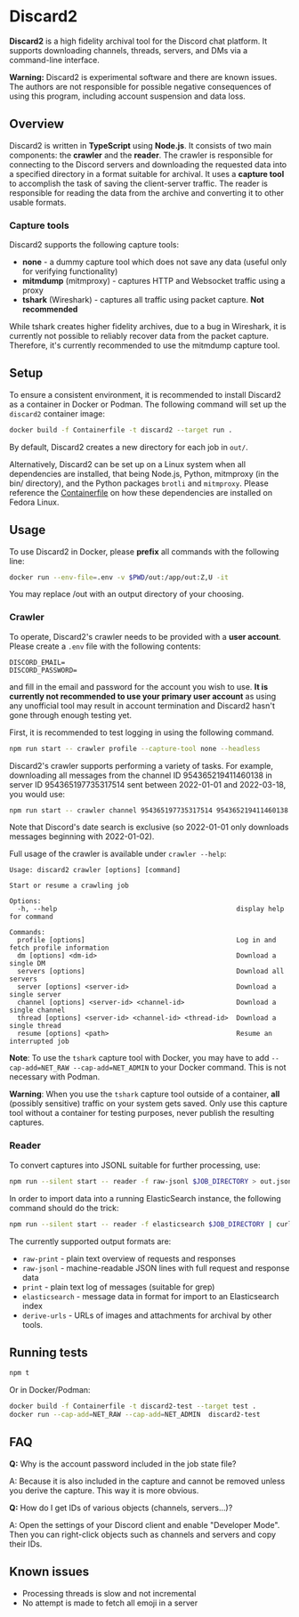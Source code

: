 # Discard2
**Discard2** is a high fidelity archival tool for the Discord chat platform.  It supports downloading channels, threads, servers, and DMs via a command-line interface.  

**Warning:** Discard2 is experimental software and there are known issues.  The authors are not responsible for possible negative consequences of using this program, including account suspension and data loss.

## Overview
Discard2 is written in **TypeScript** using **Node.js**. It consists of two main components: the **crawler** and the **reader**. The crawler is responsible for connecting to the Discord servers and downloading the requested data into a specified directory in a format suitable for archival. It uses a **capture tool** to accomplish the task of saving the client-server traffic. The reader is responsible for reading the data from the archive and converting it to other usable formats.

### Capture tools
Discard2 supports the following capture tools:

- **none** - a dummy capture tool which does not save any data (useful only for verifying functionality)
- **mitmdump** (mitmproxy) - captures HTTP and Websocket traffic using a proxy
- **tshark** (Wireshark) - captures all traffic using packet capture.  **Not recommended**

While tshark creates higher fidelity archives, due to a bug in Wireshark, it is currently not possible to reliably recover data from the packet capture.  Therefore, it's currently recommended to use the mitmdump capture tool.

## Setup
To ensure a consistent environment, it is recommended to install Discard2 as a container in Docker or Podman.  The following command will set up the `discard2` container image:

```bash
docker build -f Containerfile -t discard2 --target run .
```

By default, Discard2 creates a new directory for each job in `out/`.

Alternatively, Discard2 can be set up on a Linux system when all dependencies are installed, that being Node.js, Python, mitmproxy (in the bin/ directory), and the Python packages `brotli` and `mitmproxy`.  Please reference the [Containerfile](Containerfile) on how these dependencies are installed on Fedora Linux.

## Usage

To use Discard2 in Docker, please **prefix** all commands with the following line:

```bash
docker run --env-file=.env -v $PWD/out:/app/out:Z,U -it
```

You may replace /out with an output directory of your choosing.

### Crawler

To operate, Discard2's crawler needs to be provided with a **user account**.  Please create a `.env` file with the following contents:

```
DISCORD_EMAIL=
DISCORD_PASSWORD=
```

and fill in the email and password for the account you wish to use.  **It is currently not recommended to use your primary user account** as using any unofficial tool may result in account termination and Discard2 hasn't gone through enough testing yet.

First, it is recommended to test logging in using the following command.

```bash
npm run start -- crawler profile --capture-tool none --headless  
```

Discard2's crawler supports performing a variety of tasks.  For example, downloading all messages from the channel ID 954365219411460138 in server ID 954365197735317514 sent between 2022-01-01 and 2022-03-18, you would use:

```bash
npm run start -- crawler channel 954365197735317514 954365219411460138 --after 2022-01-01 --before 2022-03-18 -c mitmdump --headless
```

Note that Discord's date search is exclusive (so 2022-01-01 only downloads messages beginning with 2022-01-02).

Full usage of the crawler is available under `crawler --help`:

```
Usage: discard2 crawler [options] [command]

Start or resume a crawling job

Options:
  -h, --help                                             display help for command

Commands:
  profile [options]                                      Log in and fetch profile information
  dm [options] <dm-id>                                   Download a single DM
  servers [options]                                      Download all servers
  server [options] <server-id>                           Download a single server
  channel [options] <server-id> <channel-id>             Download a single channel
  thread [options] <server-id> <channel-id> <thread-id>  Download a single thread
  resume [options] <path>                                Resume an interrupted job
```

**Note**: To use the `tshark` capture tool with Docker, you may have to add `--cap-add=NET_RAW --cap-add=NET_ADMIN` to your Docker command.  This is not necessary with Podman.

**Warning**: When you use the `tshark` capture tool outside of a container, **all** (possibly sensitive) traffic on your system gets saved.  Only use this capture tool without a container for testing purposes, never publish the resulting captures.

### Reader

To convert captures into JSONL suitable for further processing, use:

```bash
npm run --silent start -- reader -f raw-jsonl $JOB_DIRECTORY > out.jsonl
```

In order to import data into a running ElasticSearch instance, the following command should do the trick:

```bash
npm run --silent start -- reader -f elasticsearch $JOB_DIRECTORY | curl --cacert $ELASTICSEARCH_CRT -u elastic:$ELASTICSEARCH_PASS -s -H "Content-Type: application/x-ndjson" -XPOST https://$ELASTICSEARCH_HOST/_bulk --data-binary @-; echo
```

The currently supported output formats are:

- `raw-print` - plain text overview of requests and responses
- `raw-jsonl` - machine-readable JSON lines with full request and response data
- `print` - plain text log of messages (suitable for grep)
- `elasticsearch` - message data in format for import to an Elasticsearch index
- `derive-urls` - URLs of images and attachments for archival by other tools.


## Running tests

```bash
npm t
```

Or in Docker/Podman:

```bash
docker build -f Containerfile -t discard2-test --target test .
docker run --cap-add=NET_RAW --cap-add=NET_ADMIN  discard2-test
```

## FAQ

**Q:** Why is the account password included in the job state file?

A: Because it is also included in the capture and cannot be removed unless you derive the capture.  This way it is more obvious.

**Q:** How do I get IDs of various objects (channels, servers...)?

A: Open the settings of your Discord client and enable "Developer Mode".  Then you can right-click objects such as channels and servers and copy their IDs.

## Known issues

- Processing threads is slow and not incremental
- No attempt is made to fetch all emoji in a server
